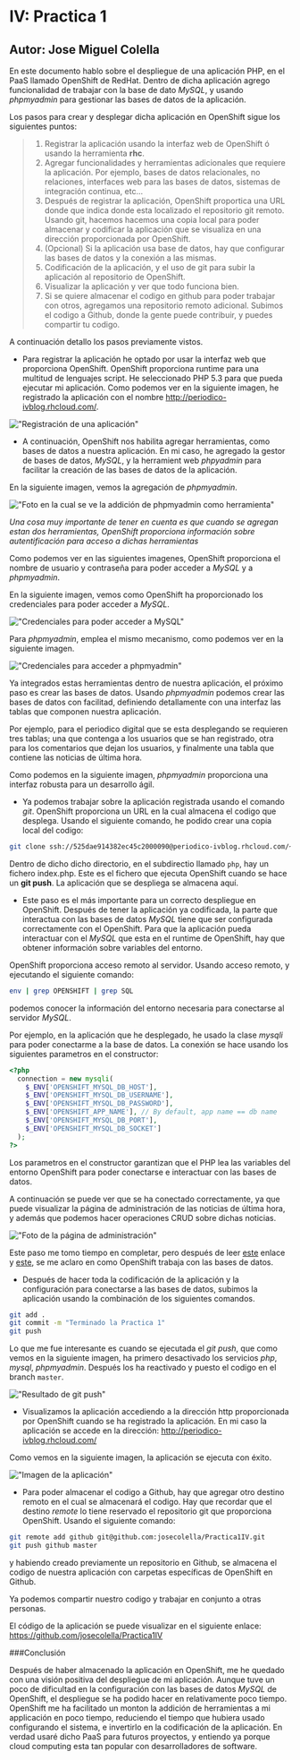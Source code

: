 IV: Practica 1
==============

Autor: Jose Miguel Colella
-------------------


En este documento hablo sobre el despliegue de una aplicación PHP,
en el PaaS llamado OpenShift de RedHat. Dentro de dicha aplicación
agrego funcionalidad de trabajar con la base de dato *MySQL*, y usando
*phpmyadmin* para gestionar las bases de datos de la aplicación.

Los pasos para crear y desplegar dicha aplicación en OpenShift sigue los
siguientes puntos:

> 1. Registrar la aplicación usando la interfaz web de OpenShift ó usando
> la herramienta **rhc**.
> 2. Agregar funcionalidades y herramientas adicionales que requiere la aplicación.
> Por ejemplo, bases de datos relacionales, no relaciones, interfaces web para las
> bases de datos, sistemas de integración continua, etc...
> 3. Después de registrar la aplicación, OpenShift proportica una URL donde
> que indica donde esta localizado el repositorio git remoto. Usando git, hacemos
> hacemos una copia local para poder almacenar y codificar la aplicación que se
> visualiza en una dirección proporcionada por OpenShift.
> 4. (Opcional) Si la aplicación usa base de datos, hay que configurar las bases de
datos y la conexión a las mismas.
> 5. Codificación de la aplicación, y el uso de git para subir la aplicación al
> repositorio de OpenShift.
> 6. Visualizar la aplicación y ver que todo funciona bien.
> 7. Si se quiere almacenar el codigo en github para poder trabajar
> con otros, agregamos una repositorio remoto adicional.
> Subimos el codigo a Github, donde la gente puede contribuir, y puedes
> compartir tu codigo.

A continuación detallo los pasos previamente vistos.

* Para registrar la aplicación he optado por usar la interfaz web que proporciona
OpenShift. OpenShift proporciona runtime para una multitud de lenguajes script.
He seleccionado PHP 5.3 para que pueda ejecutar mi aplicación.
Como podemos ver en la siguiente imagen, he registrado la aplicación con
el nombre http://periodico-ivblog.rhcloud.com/.

!["Registración de una aplicación"](https://raw.github.com/josecolella/GII-2013/master/Screenshots/Practica1Photos/Screen%20Shot%202013-10-16%20at%2012.49.18.png)


* A continuación, OpenShift nos habilita agregar herramientas, como bases de datos
a nuestra aplicación. En mi caso, he agregado la gestor de bases de datos, *MySQL*,
y la herramient web *phpyadmin* para facilitar la creación de las bases de datos de la aplicación.

En la siguiente imagen, vemos la agregación de *phpmyadmin*.

!["Foto en la cual se ve la addición de phpmyadmin como herramienta"](https://raw.github.com/josecolella/GII-2013/master/Screenshots/Practica1Photos/Screen%20Shot%202013-10-15%20at%2023.14.32.png)

*Una cosa muy importante de tener en cuenta es que cuando se agregan estan dos herramientas,*
*OpenShift proporciona información sobre autentificación para acceso a dichas herramientas*

Como podemos ver en las siguientes imagenes, OpenShift proporciona el nombre de usuario y contraseña
para poder acceder a *MySQL* y a *phpmyadmin*.

En la siguiente imagen, vemos como OpenShift ha proporcionado los credenciales para poder acceder a *MySQL*.

!["Credenciales para poder acceder a MySQL"](https://raw.github.com/josecolella/GII-2013/master/Screenshots/Practica1Photos/Screen%20Shot%202013-10-15%20at%2023.13.32.jpg)

Para *phpmyadmin*, emplea el mismo mecanismo, como podemos ver en la siguiente imagen.

!["Credenciales para acceder a phpmyadmin"](https://raw.github.com/josecolella/GII-2013/master/Screenshots/Practica1Photos/Screen%20Shot%202013-10-15%20at%2023.14.48.jpg)

Ya integrados estas herramientas dentro de nuestra aplicación, el próximo
paso es crear las bases de datos. Usando *phpmyadmin* podemos crear las bases
de datos con facilitad, definiendo detallamente con una interfaz las tablas que
componen nuestra aplicación.

Por ejemplo, para el periodico digital que se esta desplegando se requieren
tres tablas; una que contenga a los usuarios que se han registrado, otra para
los comentarios que dejan los usuarios, y finalmente una tabla que contiene
las noticias de última hora.

Como podemos en la siguiente imagen, *phpmyadmin* proporciona una interfaz
robusta para un desarrollo ágil.


* Ya podemos trabajar sobre la aplicación registrada usando el comando *git*.
OpenShift proporciona un URL en la cual almacena el codigo que desplega.
Usando el siguiente comando, he podido crear una copia local del codigo:

```sh
git clone ssh://525dae914382ec45c2000090@periodico-ivblog.rhcloud.com/~/git/periodico.git/
```

Dentro de dicho dicho directorio, en el subdirectio llamado `php`, hay un fichero index.php.
Este es el fichero que ejecuta OpenShift cuando se hace un **git push**.
La aplicación que se despliega se almacena aquí.

* Este paso es el más importante para un correcto despliegue en OpenShift.
Después de tener la aplicación ya codificada, la parte que interactua con las
bases de datos *MySQL* tiene que ser configurada correctamente con el OpenShift.
Para que la aplicación pueda interactuar con el *MySQL* que esta en el runtime de
OpenShift, hay que obtener información sobre variables del entorno.

OpenShift proporciona acceso remoto al servidor. Usando acceso remoto, y
ejecutando el siguiente comando:

```sh
env | grep OPENSHIFT | grep SQL
```

podemos conocer la información del entorno necesaria para conectarse al servidor *MySQL*.

Por ejemplo, en la aplicación que he desplegado, he usado la clase *mysqli* para
poder conectarme a la base de datos. La conexión se hace usando los siguientes
parametros en el constructor:

```php
<?php
  connection = new mysqli(
    $_ENV['OPENSHIFT_MYSQL_DB_HOST'],
    $_ENV['OPENSHIFT_MYSQL_DB_USERNAME'],
    $_ENV['OPENSHIFT_MYSQL_DB_PASSWORD'],
    $_ENV['OPENSHIFT_APP_NAME'], // By default, app name == db name
    $_ENV['OPENSHIFT_MYSQL_DB_PORT'],
    $_ENV['OPENSHIFT_MYSQL_DB_SOCKET']
  );
?>
```

Los parametros en el constructor garantizan que el PHP lea las
variables del entorno OpenShift para poder conectarse e interactuar con
las bases de datos.

A continuación se puede ver que se ha conectado correctamente, ya que puede
visualizar la página de administración de las noticias de última hora, 
y además que podemos hacer operaciones CRUD sobre dichas noticias.

!["Foto de la página de administración"](https://raw.github.com/josecolella/GII-2013/master/Screenshots/Practica1Photos/Screen%20Shot%202013-10-16%20at%2012.00.49.png)



Este paso me tomo tiempo en completar, pero después de leer [este][ref1] enlace y [este][ref2],
se me aclaro en como OpenShift trabaja con las bases de datos.


* Después de hacer toda la codificación de la aplicación y la configuración
para conectarse a las bases de datos, subimos la aplicación usando la combinación
de los siguientes comandos.

```sh
git add .
git commit -m "Terminado la Practica 1"
git push
```

Lo que me fue interesante es cuando se ejecutada el *git push*,
que como vemos en la siguiente imagen, ha primero desactivado
los servicios *php*, *mysql*, *phpmyadmin*. Después los ha reactivado y puesto
el codigo en el branch `master`.

!["Resultado de git push"](https://raw.github.com/josecolella/GII-2013/master/Screenshots/Practica1Photos/Screen%20Shot%202013-10-16%20at%2009.07.31.png)


* Visualizamos la aplicación accediendo a la dirección http proporcionada por
OpenShift cuando se ha registrado la aplicación.
En mi caso la aplicación se accede en la dirección:
http://periodico-ivblog.rhcloud.com/

Como vemos en la siguiente imagen, la aplicación se ejecuta con éxito.

!["Imagen de la aplicación"](https://raw.github.com/josecolella/GII-2013/master/Screenshots/Practica1Photos/Screen%20Shot%202013-10-16%20at%2011.47.46.png)

* Para poder almacenar el codigo a Github, hay que agregar otro destino remoto
en el cual se almacenará el codigo. Hay que recordar que el destino *remote*
lo tiene reservado el repositorio git que proporciona OpenShift.
Usando el siguiente comando:

```sh
git remote add github git@github.com:josecolella/Practica1IV.git
git push github master
```
y habiendo creado previamente un repositorio en Github, se almacena el
codigo de nuestra aplicación con carpetas específicas de OpenShift en Github.

Ya podemos compartir nuestro codigo y trabajar en conjunto a otras personas.

El código de la aplicación se puede visualizar en el siguiente enlace:
https://github.com/josecolella/Practica1IV




###Conclusión

Después de haber almacenado la aplicación en OpenShift, me he quedado con una
visión positiva del despliegue de mi aplicación. Aunque tuve un poco de dificultad
en la configuración con las bases de datos *MySQL* de OpenShift, el despliegue
se ha podido hacer en relativamente poco tiempo. OpenShift me ha facilitado un
monton la addición de herramientas a mi applicación en poco tiempo, reduciendo
el tiempo que hubiera usado configurando el sistema, e invertirlo en
la codificación de la aplicación. En verdad usaré dicho PaaS para futuros proyectos,
y entiendo ya porque cloud computing esta tan popular con desarrolladores de software.








[ref1]: https://www.openshift.com/blogs/manipulate-your-paas-database
[ref2]: http://wogan.wordpress.com/2013/08/13/zero-to-php-mysql-on-redhat-openshift/






